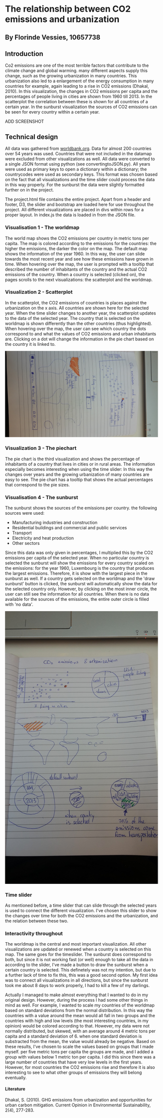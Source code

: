 # The relationship between CO2 emissions and urbanization 
## By Florinde Vessies, 10657738


## Introduction 
Co2 emissions are one of the most terrible factors that contribute to the climate change and global warming. many different aspects supply this change, such as the growing urbanization in many countries. This urbanization also led to a enlargement of the energy consumption in many countries for example, again leading to a rise in CO2 emissions (Dhakal, 2010). In this visualization, the changes in CO2 emissions per capita and the percentages of people living in cities are shown from 1960 till 2013. In the scatterplot the correlation between these is shown for all countries of a certain year. In the sunburst visualization the sources of CO2 emissions can be seen for every country within a certain year.

ADD SCREENSHOT

## Technical design
All data was gathered from [worldbank.org](http://databank.worldbank.org/data/reports.aspx?source=world-development-indicators#). Data for almost 200 countries over 54 years was used. Countries that were not included in the datamap were excluded from other visualizations as well. All data were converted to a single JSON format using python (see convertingtoJSON.py). All years were used as primary keys to open a dictionary within a dictionary; the countrycodes were used as secondary keys. This format was chosen based on the fact that all visualizations and the time slider could process the data in this way properly. For the sunburst the data were slightly formatted further on in the project.

The project.html file contains the entire project. Apart from a header and footer, D3, the slider and bootstrap are loaded here for use throughout the project. All different visualizations are placed in divs within rows for a proper layout. In index.js the data is loaded in from the JSON file. 

### Visualisation 1 - The worldmap
The world map shows the CO2 emissions per country in metric tons per capita. The map is colored according to the emissions for the countries: the higher the emissions, the darker the color on the map. The default map shows the information of the year 1960. In this way, the user can slide towards the most recent year and see how these emissions have grown in time. When hovering over the map, the user is prompted with a tooltip that described the number of inhabitants of the country and the actual CO2 emissions of the country. When a country is selected (clicked on), the pages scrolls to the next visualizations: the scatterplot and the worldmap. 

### Visualization 2 - Scatterplot
In the scatterplot, the CO2 emissions of countries is places against the urbanization on the x axis. All countries are shown here for the selected year. When the time slider changes to another year, the scatterplot updates to the data of the selected year. The country that is selected on the worldmap is shown differently than the other countries (thus highlighted). When hovering over the map, the user can see which country the dots correspond to and what the values of CO2 emissions and urban inhabitants are. Clicking on a dot will change the information in the pie chart based on the country it is linked to. 

![Image world map ](/doc/worldmapscatterplot.jpg)

### Visualization 3 - The piechart
The pie chart is the third visualization and shows the percentage of inhabitants of a country that lives in cities or in rural areas. The information especially becomes interesting when using the time slider: In this way the changes over years  and the growing urbanization of many countries are easy to see. The pie chart has a tooltip that shows the actual percentages that correspond to the pie sizes.


### Visualisation 4 - The sunburst
The sunburst shows the sources of the emissions per country. the following sources were used:

* Manufacturing industries and construction
* Residential buildings and commercial and public services
* Transport
* Electricity and heat production
* Other sectors

Since this data was only given in percentages, I multiplied this by the CO2 emissions per capita of the selected year. When no particular country is selected the sunburst will show the emissions for every country scaled on the emissions: for the year 1960, Luxembourg is the country that produces the largest emissions. Therefore, it is show with the largest piece in the sunburst as well. If a country gets selected on the worldmap and the 'draw sunburst' button is clicked, the sunburst will automatically show the data for the selected country only. However, by clicking on the most inner circle, the user can still see the information for all countries. When there is no data available for the sources of the emissions, the entire outer circle is filled with 'no data'. 


![Image total](/doc/complete.jpg)

### Time slider
As mentioned before, a time slider that can slide through the selected years is used to connect the different visualization. I've chosen this slider to show the changes over time for both the CO2 emissions and the urbanization, and the relation between these two. 

### Interactivity throughout
The worldmap is the central and most important visualization. All other visualizations are updated or renewed when a country is selected on this map. The same goes for the timeslider. The sunburst does correspond to both, but since it is not working fast (or well) enough to take all the data in according to the slider, I've made a button to draw the sunburst when a certain country is selected. This definetely was not my intention, but due to a further lack of time to fix this, this was a good second option. My first idea was to connect all visualizations in all directions, but since the sunburst took me about 8 days to work properly, I had to kill a few of my darlings. 

Actually I managed to make almost everything that I wanted to do in my original design. However, during the process I had some other things in mind as well. For example, I wanted to scale my countries of the worldmap based on standard deviations from the normal distribution. In this way the countries with a value around the mean would all fall in two groups and the countries with high and low levels (the most interesting countries, in my opinion) would be colored according to that. However, my data were not normally distributed, but skewed, with an average around 4 metric tons per capita and a standard deviation of 6. when one standard deviation is substracted from the mean, the value would already be negative. Based on these results, I've chosen to scale the values based on groups that I made myself. per five metric tons per capita the groups are made, and I added a group with values below 1 metric ton per capita. I did this since there was a large number of countries that have very low levels in the first years. However, for most countries the CO2 emissions rise and therefore it is also interesting to see to what other groups of emissions they will belong eventually. 

#### Literature
Dhakal, S. (2010). GHG emissions from urbanization and opportunities for urban carbon mitigation. Current Opinion in Environmental Sustainability, 2(4), 277-283.
